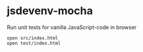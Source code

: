 # jsdevenv-mocha
Run unit tests for vanilla JavaScript-code in browser

    open src/index.html
    open test/index.html
